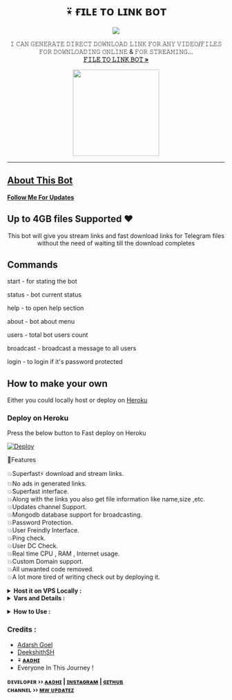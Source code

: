 **<h1 align="center"><b>⍣ ғɪʟᴇ ᴛᴏ ʟɪɴᴋ ʙᴏᴛ</b></h1>**
<p align="center">
  <a href="https://youtu.be/W4wSOZw8GXk">
    <img src="https://telegra.ph/file/a2303826e0c6d18bf9cab.jpg">
  </a>
  <p align="center">
    𝙸 𝙲𝙰𝙽 𝙶𝙴𝙽𝙴𝚁𝙰𝚃𝙴 𝙳𝙸𝚁𝙴𝙲𝚃 𝙳𝙾𝚆𝙽𝙻𝙾𝙰𝙳 𝙻𝙸𝙽𝙺 𝙵𝙾𝚁 𝙰𝙽𝚈 𝚅𝙸𝙳𝙴𝙾/𝙵𝙸𝙻𝙴𝚂 𝙵𝙾𝚁 𝙳𝙾𝚆𝙽𝙻𝙾𝙰𝙳𝙸𝙽𝙶 𝙾𝙽𝙻𝙸𝙽𝙴 & 𝙵𝙾𝚁 𝚂𝚃𝚁𝙴𝙰𝙼𝙸𝙽𝙶...
    <br />
    <a href="https://telegram.dog/OP_FileToLinkBot"><strong>𝙵𝙸𝙻𝙴 𝚃𝙾 𝙻𝙸𝙽𝙺 𝙱𝙾𝚃 »</strong></a>
    <br />
  </p>
  <p align="center">
  <a href="https://youtube.com/channel/UCf_dVNrilcT0V2R--HbYpMA">
        <img src="https://img.shields.io/badge/𝐒𝐔𝐁𝐒𝐂𝐑𝐈𝐁𝐄-red?logo=youtube" width="200">
  </p>
<hr>
  
## About This Bot

<b><a href="https://www.github.com/Aadhi000" title="Dollow">Follow Me For Updates</a></b>

## Up to 4GB files Supported ♥️

<p align='center'>
    This bot will give you stream links and fast download links for Telegram files without the need of waiting till the download completes
</p>

## Commands

start - for stating the bot

status - bot current status

help - to open help section

about - bot about menu

users - total bot users count

broadcast - broadcast a message to all users

login - to login if it's password protected 


## How to make your own

Either you could locally host or deploy on [Heroku](https://heroku.com)

### Deploy on Heroku

Press the below button to Fast deploy on Heroku

[![Deploy](https://www.herokucdn.com/deploy/button.svg)](https://heroku.com/deploy?template=https://github.com/Vanam2002/filetolink)


🚀Features<p>
💥Superfast⚡️ download and stream links.<br>
💥No ads in generated links.<br>
💥Superfast interface.<br>
💥Along with the links you also get file information like name,size ,etc.<br>
💥Updates channel Support.<br>
💥Mongodb database support for broadcasting.<br>
💥Password Protection.<br>
💥User Freindly Interface.<br>
💥Ping check.<br>
💥User DC Check.<br>
💥Real time CPU , RAM , Internet usage. <br>
💥Custom Domain support. <br>
💥All unwanted code removed. <br>
💥A lot more tired of writing check out by deploying it. 
</details>
<details>
  <summary><b>Host it on VPS Locally :</b></summary>


```py
git clone https://github.com/adarsh-goel/Filestreambot-pro
cd Filestreambot-pro
virtualenv -p /usr/bin/python3 venv
. ./venv/bin/activate
pip install -r requirements.txt
python3 -m Adarsh
```

and to stop the whole bot,
 do <kbd>CTRL</kbd>+<kbd>C</kbd>

Setting up things

If you're on Heroku, just add these in the Environmental Variables
or if you're Locally hosting, create a file named `config.env` in the root directory and add all the variables there.
An example of `config.env` file:

```py
API_ID=12345
API_HASH=esx576f8738x883f3sfzx83
BOT_TOKEN=55838383:yourtbottokenhere
BIN_CHANNEL=-100
PORT=8080
FQDN=your_server_ip
OWNER_ID=your_user_id
DATABASE_URL=mongodb_uri
```
  </details>

<details>
  <summary><b>Vars and Details :</b></summary>

`API_ID` : Goto [my.telegram.org](https://my.telegram.org) to obtain this.

`API_HASH` : Goto [my.telegram.org](https://my.telegram.org) to obtain this.
  
`MY_PASS` : Bot PASSWORD

`BOT_TOKEN` : Get the bot token from [@BotFather](https://telegram.dog/BotFather)

`BIN_CHANNEL` : Create a new channel (private/public), add [@missrose_bot](https://telegram.dog/MissRose_bot) as admin to the channel and type /id. Now copy paste the ID into this field.
  
`OWNER_USERNAME` : U should be knowing it afterall it's your username dont remember ? it just go to settings!

`OWNER_ID` : Your Telegram User ID

`DATABASE_URL` : MongoDB URI for saving User IDs when they first Start the Bot. We will use that for Broadcasting to them. I will try to add more features related with Database. If you need help to get the URI you can click on logo below!

[![Deploy k mongo](https://telegra.ph/file/fd68906852c71fdd68bef.jpg)](https://www.youtube.com/watch?v=HhHzCfrqsoE)

 Option Vars

`UPDATES_CHANNEL` : Put a Public Channel Username, so every user have to Join that channel to use the bot. Must add bot to channel as Admin to work properly.

`BANNED_CHANNELS` : Put IDs of Banned Channels where bot will not work. You can add multiple IDs & separate with <kbd>Space</kbd>.

`SLEEP_THRESHOLD` : Set a sleep threshold for flood wait exceptions happening globally in this telegram bot instance, below which any request that raises a flood wait will be automatically invoked again after sleeping for the required amount of time. Flood wait exceptions requiring higher waiting times will be raised. Defaults to 60 seconds.

`WORKERS` : Number of maximum concurrent workers for handling incoming updates. Defaults to `3`

`PORT` : The port that you want your webapp to be listened to. Defaults to `8080`

`WEB_SERVER_BIND_ADDRESS` : Your server bind adress. Defauls to `0.0.0.0`

`NO_PORT` : If you don't want your port to be displayed. You should point your `PORT` to `80` (http) or `443` (https) for the links to work. Ignore this if you're on Heroku.

`FQDN` :  A Fully Qualified Domain Name if present. Defaults to `WEB_SERVER_BIND_ADDRESS` </details>

<details>
  <summary><b>How to Use :</b></summary>

:warning: **Before using the  bot, don't forget to add the bot to the `BIN_CHANNEL` as an Admin**
 
`/start` : To check if the bot is alive or not.

To get an instant stream link, just forward any media to the bot and boom, its fast af.
  
![image](https://i.postimg.cc/gJV7ZJK5/Screenshot-20220811-114359.jpg)


### Channel Support
Bot also Supported with Channels. Just add bot Channel as Admin. If any new file comes in Channel it will edit it with **Get Download Link** Button. </details>

### Credits : 

- [Adarsh Goel](https://github.com/adarsh-goel)
- [DeekshithSH](https://github.com/DeekshithSH) 
- <b>⍣ [ᴀᴀᴅʜɪ](https://GitHub.com/Aadhi000)</b>
- Everyone In This Journey !

<b>ᴅᴇᴠᴇʟᴏᴘᴇʀ ›› [ᴀᴀᴅʜɪ](https://telegram.dog/AboutAadhi) | [ɪɴsᴛᴀɢʀᴀᴍ](https://www.instagram.com/aadhi.xr/) | [ɢɪᴛʜᴜʙ](https://GitHub.com/Aadhi000)</b>                                                                                                                                                                                    
<b>ᴄʜᴀɴɴᴇʟ ›› [ᴍᴡ ᴜᴘᴅᴀᴛᴇᴢ](https://t.me/MWUpdatez)</b>
